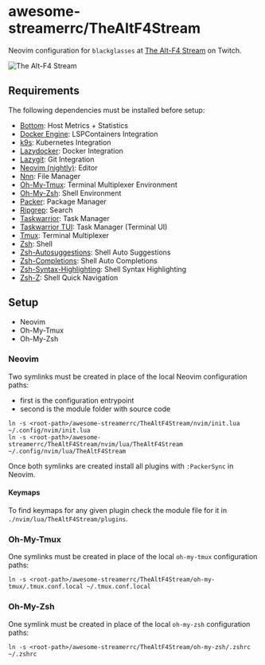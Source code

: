 # awesome-streamerrc/TheAltF4Stream

Neovim configuration for `blackglasses` at [The Alt-F4 Stream](https://www.twitch.tv/thealtf4stream) on Twitch.

![The Alt-F4 Stream][preview]

## Requirements

The following dependencies must be installed before setup:

- [Bottom](https://github.com/clementtsang/bottom): Host Metrics + Statistics
- [Docker Engine](https://docs.docker.com/engine/install/): LSPContainers Integration
- [k9s](https://k9scli.io/): Kubernetes Integration
- [Lazydocker](https://github.com/jesseduffield/lazydocker): Docker Integration
- [Lazygit](https://github.com/jesseduffield/lazygit): Git Integration
- [Neovim (nightly)](https://github.com/neovim/neovim/releases/tag/nightly): Editor
- [Nnn](https://github.com/jarun/nnn): File Manager
- [Oh-My-Tmux](https://github.com/gpakosz/.tmux): Terminal Multiplexer Environment
- [Oh-My-Zsh](https://github.com/ohmyzsh/ohmyzsh): Shell Environment
- [Packer](https://github.com/wbthomason/packer.nvim): Package Manager
- [Ripgrep](https://github.com/BurntSushi/ripgrep): Search
- [Taskwarrior](https://github.com/GothenburgBitFactory/taskwarrior): Task Manager
- [Taskwarrior TUI](https://github.com/kdheepak/taskwarrior-tui): Task Manager (Terminal UI)
- [Tmux](https://github.com/tmux/tmux): Terminal Multiplexer
- [Zsh](https://github.com/ohmyzsh/ohmyzsh/wiki/Installing-ZSH): Shell
- [Zsh-Autosuggestions](https://github.com/zsh-users/zsh-autosuggestions): Shell Auto Suggestions
- [Zsh-Completions](https://github.com/zsh-users/zsh-completions): Shell Auto Completions
- [Zsh-Syntax-Highlighting](https://github.com/zsh-users/zsh-syntax-highlighting): Shell Syntax Highlighting
- [Zsh-Z](https://github.com/agkozak/zsh-z): Shell Quick Navigation

## Setup

- Neovim
- Oh-My-Tmux
- Oh-My-Zsh

### Neovim

Two symlinks must be created in place of the local Neovim configuration paths:

- first is the configuration entrypoint
- second is the module folder with source code

```shell
ln -s <root-path>/awesome-streamerrc/TheAltF4Stream/nvim/init.lua ~/.config/nvim/init.lua
ln -s <root-path>/awesome-streamerrc/TheAltF4Stream/nvim/lua/TheAltF4Stream ~/.config/nvim/lua/TheAltF4Stream
```

Once both symlinks are created install all plugins with `:PackerSync` in Neovim.

#### Keymaps

To find keymaps for any given plugin check the module file for it in `./nvim/lua/TheAltF4Stream/plugins`.

### Oh-My-Tmux

One symlinks must be created in place of the local `oh-my-tmux` configuration paths:

```shell
ln -s <root-path>/awesome-streamerrc/TheAltF4Stream/oh-my-tmux/.tmux.conf.local ~/.tmux.conf.local
```

### Oh-My-Zsh

One symlink must be created in place of the local `oh-my-zsh` configuration paths:

```shell
ln -s <root-path>/awesome-streamerrc/TheAltF4Stream/oh-my-zsh/.zshrc ~/.zshrc
```

[preview]: https://github.com/erkrnt/awesome-streamerrc/blob/master/TheAltF4Stream/TheAltF4Stream.gif "The Alt-F4 Stream"
